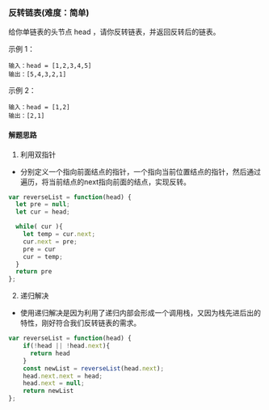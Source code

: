 ### 反转链表(难度：简单)

给你单链表的头节点 head ，请你反转链表，并返回反转后的链表。

示例 1：
```
输入：head = [1,2,3,4,5]
输出：[5,4,3,2,1]
```
示例 2：
```
输入：head = [1,2]
输出：[2,1]
```
#### 解题思路
1. 利用双指针
- 分别定义一个指向前面结点的指针，一个指向当前位置结点的指针，然后通过遍历，将当前结点的next指向前面的结点，实现反转。
```JavaScript
var reverseList = function(head) {
  let pre = null;
  let cur = head;

  while( cur ){
    let temp = cur.next;
    cur.next = pre;
    pre = cur
    cur = temp;
  }
  return pre
};
```

2. 递归解决
- 使用递归解决是因为利用了递归内部会形成一个调用栈，又因为栈先进后出的特性，刚好符合我们反转链表的需求。
```JavaScript
var reverseList = function(head) {
    if(!head || !head.next){
      return head
    }
    const newList = reverseList(head.next);
    head.next.next = head;
    head.next = null;
    return newList
};
```